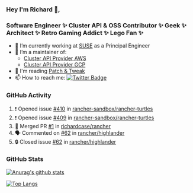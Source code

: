 ### Hey I'm Richard 👋, 

<h3 align="left">Software Engineer ✨ Cluster API & OSS Contributor ✨ Geek ✨ Architect ✨ Retro Gaming Addict ✨ Lego Fan ✨</h3>

- 🔭 I’m currently working at [SUSE](https://www.suse.com/) as a Principal Engineer
- 👯 I’m a maintainer of:
  -  [Cluster API Provider AWS](https://github.com/kubernetes-sigs/cluster-api-provider-aws)
  -  [Cluster API Provider GCP](https://github.com/kubernetes-sigs/cluster-api-provider-gcp)
- 💬 I'm reading [Patch & Tweak](https://bjooks.com/products/patch-tweak-exploring-modular-synthesis)
- 📫 How to reach me: [![Twitter Badge](https://img.shields.io/badge/-@fruit_case-00acee?style=flat&logo=Twitter&logoColor=white)](https://twitter.com/intent/follow?screen_name=fruit_case "Follow on Twitter")

### GitHub Activity 

<!--START_SECTION:activity-->
1. ❗ Opened issue [#410](https://github.com/rancher-sandbox/rancher-turtles/issues/410) in [rancher-sandbox/rancher-turtles](https://github.com/rancher-sandbox/rancher-turtles)
2. ❗ Opened issue [#409](https://github.com/rancher-sandbox/rancher-turtles/issues/409) in [rancher-sandbox/rancher-turtles](https://github.com/rancher-sandbox/rancher-turtles)
3. 🎉 Merged PR [#1](https://github.com/richardcase/rancher/pull/1) in [richardcase/rancher](https://github.com/richardcase/rancher)
4. 🗣 Commented on [#62](https://github.com/rancher/highlander/issues/62#issuecomment-1971502350) in [rancher/highlander](https://github.com/rancher/highlander)
5. 🔒 Closed issue [#62](https://github.com/rancher/highlander/issues/62) in [rancher/highlander](https://github.com/rancher/highlander)
<!--END_SECTION:activity-->

### GitHub Stats

[![Anurag's github stats](https://github-readme-stats.vercel.app/api?username=richardcase&count_private=true&show_icons=true)](https://github.com/anuraghazra/github-readme-stats)

[![Top Langs](https://github-readme-stats.vercel.app/api/top-langs/?username=richardcase&hide=html&layout=compact)](https://github.com/anuraghazra/github-readme-stats)
